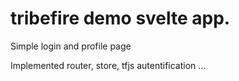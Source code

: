 # tribefire demo svelte app.

Simple login and profile page

Implemented router, store, tfjs autentification ...
